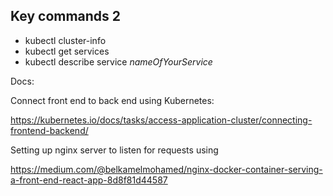## Key commands 2


- kubectl cluster-info   
- kubectl get services 
- kubectl describe service *nameOfYourService*






Docs: 

Connect front end to back end using Kubernetes: 

https://kubernetes.io/docs/tasks/access-application-cluster/connecting-frontend-backend/


Setting up nginx server to listen for requests using 

https://medium.com/@belkamelmohamed/nginx-docker-container-serving-a-front-end-react-app-8d8f81d44587




 






